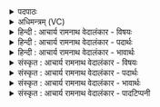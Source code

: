 <details><summary>पदपाठः</summary>

इ꣡न्द्रा꣢꣯। नु। पू꣣ष꣡णा꣢। व꣣य꣢म्। स꣣ख्या꣡य꣢। स꣣। ख्या꣡य꣢꣯। स्व꣣स्त꣡ये꣢। सु꣣। अस्त꣡ये꣢। हु꣣वे꣡म꣢। वा꣡ज꣢꣯सातये। वा꣡ज꣢꣯। सा꣣तये। २०२।
</details>

<details><summary>अधिमन्त्रम् (VC)</summary>

- इन्द्रः
- भरद्वाजो बार्हस्पत्यः
- गायत्री
- षड्जः
- ऐन्द्रं काण्डम्
</details>

<details><summary>हिन्दी : आचार्य रामनाथ वेदालंकार - विषयः</summary>

अगले मन्त्र में यह वर्णित है कि हम कल्याणार्थ किसे पुकारें।
</details>

<details><summary>हिन्दी : आचार्य रामनाथ वेदालंकार - पदार्थः</summary>

पदार्थान्वयभाषाः -  (वयम्) हम प्रजाजन (इन्द्रा-पूषणा) परमात्मा-जीवात्मा, प्राण-अपान, राजा-सेनापति, क्षत्रिय-वैश्य और विद्युत्-वायु को (नु) शीघ्र ही (सख्याय) मित्रता के लिए (स्वस्तये) अविनाश, उत्तम अस्तित्व एवं कल्याण के लिए, और (वाजसातये) अन्न, धन, बल, वेग, विज्ञान, प्राणशक्ति को प्राप्त करानेवाले आन्तरिक और बाह्य संग्राम में सफलता के लिए (हुवेम) पुकारें ॥९॥ इस मन्त्र में श्लेषालङ्कार है ॥९॥
</details>

<details><summary>हिन्दी : आचार्य रामनाथ वेदालंकार - भावार्थः</summary>

भावार्थभाषाः -  मनुष्य के जीवन में प्रत्येक क्षेत्र में मनोभूमि में और बाहर की भूमि पर संग्राम होते हैं। उनमें परमात्मा-जीवात्मा, प्राण-अपान, राजा-सेनापति, क्षत्रिय-वैश्य और विद्युत्-वायु की मित्रता का जो वरण करते हैं, वे विजयी होते हैं ॥९॥
</details>

<details><summary>संस्कृत : आचार्य रामनाथ वेदालंकार - विषयः</summary>

अथ स्वस्तये वयं कमाह्वयेमेत्याह।
</details>

<details><summary>संस्कृत : आचार्य रामनाथ वेदालंकार - पदार्थः</summary>

पदार्थान्वयभाषाः -  (वयम्) प्रजाजनाः (इन्द्रा-पूषणा) परमात्म-जीवात्मानौ, प्राणापानौ, नृपति-सेनापती, क्षत्रियवैश्यौ, विद्युद-वायू वा। द्वन्द्वसमासे देवता- द्वन्द्वे च। अ० ६।३।२६ इति पूर्वपदस्य आनङ्। मध्ये नु इत्यनेन व्यवधानं छान्दसम्। पूषणा इत्यत्र सुपां सुलुक्०। अ० ७।१।३९ इति द्वितीयाद्विवचनस्य आकारः। (नु) क्षिप्रम् (सख्याय) मैत्रीभावाय, (स्वस्तये) अविनाशाय, अभिपूजिताय अस्तित्वाय, कल्याणाय वा। स्वस्तीत्यविनाशिनाम। अस्तिरभिपूजितः स्वस्ति। निरु० ३।२२। किञ्च (वाजसातये२) संग्रामाय, संग्रामे साफल्याय इत्यर्थः। वाजसातिरिति संग्रामनाम। निघं० २।१७। वाजानाम् अन्नधनबलवेगविज्ञानप्राणशक्त्या- त्मशक्त्यादीनां सातिः प्राप्तिः यस्मिन् स वाजसातिः संग्रामः। बहुव्रीहौ पूर्वपदप्रकृतिस्वरः। (हुवेम) आह्वयेम ॥९॥३ अत्र श्लेषालङ्कारः ॥९॥
</details>

<details><summary>संस्कृत : आचार्य रामनाथ वेदालंकार - भावार्थः</summary>

भावार्थभाषाः -  मनुष्यस्य जीवने प्रतिक्षेत्रं मनोभूमौ बहिर्भूमौ च देवासुरसंग्रामा जायन्ते। तत्र परमात्म-जीवात्मनोः, प्राणापानयोः, नृपतिसेनापत्योः, क्षत्रियविशोः, विद्युद्वाय्वोश्च सख्यं ये वृण्वन्ति ते विजयिनो भवन्ति ॥९॥
</details>

<details><summary>संस्कृत : आचार्य रामनाथ वेदालंकार - पादटिप्पनी</summary>

टिप्पणी:   १. ऋ० ६।५७।१, ऋषिः शंयुः बार्हस्पत्यः। देवते इन्द्रापूषणौ। २. वाजः अन्नम्, तस्य च सातये सम्भजनाय, तस्य लाभार्थमित्यर्थः—इति वि०। वाजस्य अन्नस्य बलस्य वा सातये सम्भजनाय—इति सा०। अन्नादीनां विभागो यस्मिंस्तस्मै—इति ऋग्भाष्ये द०। ३. दयानन्दर्षिर्मन्त्रमिमम् ऋग्भाष्ये परमैश्वर्ययुक्तस्य पोषकस्य च जनस्य सख्यविषये व्याख्यातवान्।
</details>